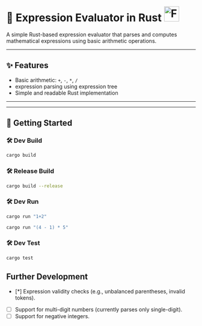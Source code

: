 # 🧮 Expression Evaluator in Rust <img src="https://www.rustacean.net/assets/rustacean-flat-happy.svg" width="40" alt="Ferris the Crab">

A simple Rust-based expression evaluator that parses and computes mathematical expressions using basic arithmetic operations.

---
## ✨ Features

- Basic arithmetic: `+`, `-`, `*`, `/`
- expression parsing using expression tree
- Simple and readable Rust implementation
---
---

## 🚀 Getting Started

### 🛠 Dev Build
```bash
cargo build 
```
### 🛠 Release Build
```bash
cargo build --release
```
### 🛠 Dev Run
```bash
cargo run "1+2"
```
```bash
cargo run "(4 - 1) * 5"
```

### 🛠 Dev Test
```bash
cargo test
```

## Further Development
- [*] Expression validity checks (e.g., unbalanced parentheses, invalid tokens).
- [ ] Support for multi-digit numbers (currently parses only single-digit).
- [ ] Support for negative integers.